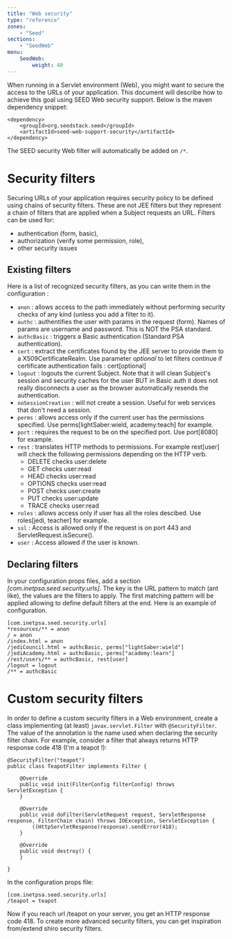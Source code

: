 ```yaml
---
title: "Web security"
type: "reference"
zones:
    - "Seed"
sections:
    - "SeedWeb"
menu:
    SeedWeb:
        weight: 40
---
```


When running in a Servlet environment (Web), you might want to secure the access to the URLs of your application. This
document will describe how to achieve this goal using SEED Web security support. Below is the maven dependency snippet:

    <dependency>
        <groupId>org.seedstack.seed</groupId>
        <artifactId>seed-web-support-security</artifactId>
    </dependency>

The SEED security Web filter will automatically be added on `/*`.

# Security filters 

Securing URLs of your application requires security policy to be defined using chains of security filters. These
are not JEE filters but they represent a chain of filters that are applied when a Subject requests an URL. Filters can be used for:

* authentication (form, basic), 
* authorization (verify some permission, role), 
* other security issues

## Existing filters

Here is a list of recognized security filters, as you can write them in the configuration :

- `anon` : allows access to the path immediately without performing security checks of any kind (unless you add a filter to it).
- `authc` : authentifies the user with params in the request (form). Names of params are username and password. This is NOT the PSA standard.
- `authcBasic` : triggers a Basic authentication (Standard PSA authentication).
- `cert` : extract the certificates found by the JEE server to provide them to a X509CertificateRealm. Use parameter *optional* to let filters continue if certificate authentication fails : cert[optional]
- `logout` : logouts the current Subject. Note that it will clean Subject's session and security caches for the user BUT in Basic auth it does not really disconnects a user as the browser automatically resends the authentication.
- `noSessionCreation` : will not create a session. Useful for web services that don't need a session.
- `perms` : allows access only if the current user has the permissions specified. Use perms[lightSaber:wield, academy:teach] for example.
- `port` : requires the request to be on the specified port. Use port[8080] for example.
- `rest` : translates HTTP methods to permissions. For example rest[user] will check the following permissions depending on the HTTP verb.
    - DELETE checks user:delete
    - GET checks user:read
    - HEAD checks user:read
    - OPTIONS checks user:read
    - POST checks user:create
    - PUT checks user:update
    - TRACE checks user:read
-  `roles` : allows access only if user has all the roles descibed. Use roles[jedi, teacher] for example.
-  `ssl` : Access is allowed only if the request is on port 443 and ServletRequest.isSecure().
-  `user` : Access allowed if the user is known.

## Declaring filters

In your configuration props files, add a section *[com.inetpsa.seed.security.urls]*. The key is the URL pattern
to match (ant like), the values are the filters to apply. The first matching pattern will be applied allowing to define default
filters at the end. Here is an example of configuration.

	[com.inetpsa.seed.security.urls]
	*resources/** = anon
	/ = anon
	/index.html = anon
	/jediCouncil.html = authcBasic, perms["lightSaber:wield"]
	/jediAcademy.html = authcBasic, perms["academy:learn"]
	/rest/users/** = authcBasic, rest[user]
	/logout = logout
	/** = authcBasic

# Custom security filters

In order to define a custom security filters in a Web environment, create a class implementing (at least) `javax.servlet.Filter` with `@SecurityFilter`.
The value of the annotation is the name used when declaring the security filter chain. For example, consider a filter that always returns HTTP response code 418 (I'm a teapot !):

	@SecurityFilter("teapot")
	public class TeapotFilter implements Filter {

		@Override
		public void init(FilterConfig filterConfig) throws ServletException {
		}

		@Override
		public void doFilter(ServletRequest request, ServletResponse response, FilterChain chain) throws IOException, ServletException {
			((HttpServletResponse)response).sendError(418);
		}

		@Override
		public void destroy() {
		}

	}


In the configuration props file:

	[com.inetpsa.seed.security.urls]
	/teapot = teapot

Now if you reach url /teapot on your server, you get an HTTP response code 418. To create more advanced security filters,
you can get inspiration from/extend shiro security filters.